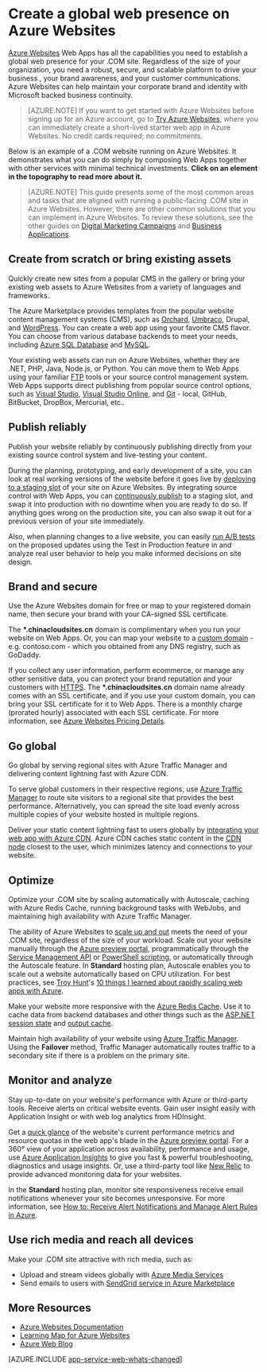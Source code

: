 <properties 
	pageTitle="Create a global web presence on Azure Websites" 
	description="This guide provides a technical overview of how to host your organization's (.COM) site on Azure Websites. This includes deployment, custom domains, SSL, and monitoring." 
	editor="jimbe" 
	manager="wpickett" 
	authors="cephalin" 
	services="app-service\web" 
	documentationCenter=""/>

<tags 
	ms.service="app-service-web" 
	ms.workload="web" 
	ms.tgt_pltfrm="na" 
	ms.devlang="na" 
	ms.topic="article" 
	ms.date="09/29/2015" 
	ms.author="cephalin"/>


# Create a global web presence on Azure Websites

[Azure Websites](/documentation/services/web-sites/) Web Apps has all the capabilities you need to establish a global web presence for your .COM site. Regardless of the size of your organization, you need a robust, secure, and scalable platform to drive your business , your brand awareness, and your customer communications. Azure Websites can help maintain your corporate brand and identity with Microsoft backed business continuity.

>[AZURE.NOTE] If you want to get started with Azure Websites before signing up for an Azure account, go to [Try Azure Websites](http://go.microsoft.com/fwlink/?LinkId=523751), where you can immediately create a short-lived starter web app in Azure Websites. No credit cards required; no commitments.

Below is an example of a .COM website running on Azure Websites. It demonstrates what you can do simply by composing Web Apps together with other services with minimal technical investments. **Click on an element in the topography to read more about it.** 

<object type="image/svg+xml" data="https://sidneyhcontent.blob.core.windows.net/documentation/corp-website-visio.svg" width="100%" height="100%"></object>

> [AZURE.NOTE]
> This guide presents some of the most common areas and tasks that are aligned with running a public-facing .COM site in Azure Websites. However, there are other common solutions that you can implement in Azure Websites. To review these solutions, see the other guides on [Digital Marketing Campaigns](web-sites-digital-marketing-application-solution-overview) and [Business Applications](web-sites-business-application-solution-overview).

## Create from scratch or bring existing assets

Quickly create new sites from a popular CMS in the gallery or bring your existing web assets to Azure Websites from a variety of languages and frameworks.

The Azure Marketplace provides templates from the popular website content management systems (CMS), such as [Orchard], [Umbraco], Drupal, and [WordPress]. You can create a web app using your favorite CMS flavor. You can choose from various database backends to meet your needs, including [Azure SQL Database] and [MySQL].

Your existing web assets can run on Azure Websites, whether they are .NET, PHP, Java, Node.js, or Python. You can move them to Web Apps using your familiar [FTP] tools or your source control management system. Web Apps supports direct publishing from popular source control options, such as [Visual Studio], [Visual Studio Online], and [Git] - local, GitHub, BitBucket, DropBox, Mercurial, etc..

## Publish reliably

Publish your website reliably by continuously publishing directly from your existing source control system and live-testing your content. 

During the planning, prototyping, and early development of a site, you can look at real working versions of the website before it goes live by [deploying to a staging slot] of your site on Azure Websites. By integrating source control with Web Apps, you can [continuously publish] to a staging slot, and swap it into production with no downtime when you are ready to do so. If anything goes wrong on the production site, you can also swap it out for a previous version of your site immediately. 

Also, when planning changes to a live website, you can easily [run A/B tests] on the proposed updates using the Test in Production feature in and analyze real user behavior to help you make informed decisions on site design.

## Brand and secure

Use the Azure Websites domain for free or map to your registered domain name, then secure your brand with your CA-signed SSL certificate.

The **\*.chinacloudsites.cn** domain is complimentary when you run your website on Web Apps. Or, you can map your website to a [custom domain] - e.g. contoso.com - which you obtained from any DNS registry, such as GoDaddy.

If you collect any user information, perform ecommerce, or manage any other sensitive data, you can protect your brand reputation and your customers with [HTTPS]. The **\*.chinacloudsites.cn** domain name already comes with an SSL certificate, and if you use your custom domain, you can bring your SSL certificate for it to Web Apps. There is a monthly charge (prorated hourly) associated with each SSL certificate. For more information, see [Azure Websites Pricing Details].

## Go global

Go global by serving regional sites with Azure Traffic Manager and delivering content lightning fast with Azure CDN.

To serve global customers in their respective regions, use [Azure Traffic Manager] to route site visitors to a regional site that provides the best performance. Alternatively, you can spread the site load evenly across multiple copies of your website hosted in multiple regions.

Deliver your static content lightning fast to users globally by [integrating your web app with Azure CDN]. Azure CDN caches static content in the [CDN node] closest to the user, which minimizes latency and connections to your website.

## Optimize

Optimize your .COM site by scaling automatically with Autoscale, caching with Azure Redis Cache, running background tasks with WebJobs, and maintaining high availability with Azure Traffic Manager.

The ability of Azure Websites to [scale up and out] meets the need of your .COM site, regardless of the size of your workload. Scale out your website manually through the [Azure preview portal](https://manage.windowsazure.cn/), programmatically through the [Service Management API] or [PowerShell scripting], or automatically through the Autoscale feature. In **Standard** hosting plan, Autoscale enables you to scale out a website automatically based on CPU utilization. For best practices, see [Troy Hunt]'s [10 things I learned about rapidly scaling web apps with Azure].

Make your website more responsive with the [Azure Redis Cache]. Use it to cache data from backend databases and other things such as the [ASP.NET session state] and [output cache].

Maintain high availability of your website using [Azure Traffic Manager]. Using the **Failover** method, Traffic Manager automatically routes traffic to a secondary site if there is a problem on the primary site.

## Monitor and analyze

Stay up-to-date on your website's performance with Azure or third-party tools. Receive alerts on critical website events. Gain user insight easily with Application Insight or with web log analytics from HDInsight. 

Get a [quick glance] of the website's current performance metrics and resource quotas in the web app's blade in the [Azure preview portal](https://manage.windowsazure.cn/). For a 360° view of your application across availability, performance and usage, use [Azure Application Insights] to give you fast & powerful troubleshooting, diagnostics and usage insights. Or, use a third-party tool like [New Relic] to provide advanced monitoring data for your websites.

In the **Standard** hosting plan, monitor site responsiveness receive email notifications whenever your site becomes unresponsive. For more information, see [How to: Receive Alert Notifications and Manage Alert Rules in Azure].

## Use rich media and reach all devices

Make your .COM site attractive with rich media, such as:

-  Upload and stream videos globally with [Azure Media Services]
-  Send emails to users with [SendGrid service in Azure Marketplace]

## More Resources

- [Azure Websites Documentation](/home/features/app-service/web/)
- [Learning Map for Azure Websites](websites-learning-map)
- [Azure Web Blog](/blog/topics/web/)

[AZURE.INCLUDE [app-service-web-whats-changed](../includes/app-service-web-whats-changed.md)]


[Azure Websites]: /home/features/web-site/

[Orchard]: web-sites-dotnet-orchard-cms-gallery
[Umbraco]: web-sites-gallery-umbraco
[WordPress]: web-sites-php-web-site-gallery
[MySQL]: web-sites-php-mysql-deploy-use-git
[Azure SQL Database]: web-sites-dotnet-deploy-aspnet-mvc-app-membership-oauth-sql-database
[FTP]: web-sites-deploy#ftp
[Visual Studio]: web-sites-dotnet-get-started
[Visual Studio Online]: cloud-services-continuous-delivery-use-vso
[Git]: web-sites-publish-source-control

[deploying to a staging slot]: web-sites-staged-publishing 
[continuously publish]: http://rickrainey.com/2014/01/21/continuous-deployment-github-with-azure-web-sites-and-staged-publishing/
[run A/B tests]: http://blogs.msdn.com/b/tomholl/archive/2014/11/10/a-b-testing-with-azure-websites.aspx

[custom domain]: web-sites-custom-domain-name
[HTTPS]: web-sites-configure-ssl-certificate
[Azure Websites Pricing Details]: /home/features/web-site/#price#ssl-connections

[Azure Traffic Manager]: http://www.hanselman.com/blog/CloudPowerHowToScaleAzureWebsitesGloballyWithTrafficManager.aspx
[integrating your web app with Azure CDN]: cdn-websites-with-cdn 
[CDN node]: https://msdn.microsoft.com/zh-cn/library/azure/gg680302.aspx

[scale up and out]: web-sites-scale
[Azure Management Portal]: http://manage.windowsazure.cn/
[Service Management API]: https://msdn.microsoft.com/zh-cn/library/azure/ee460799.aspx
[PowerShell scripting]: https://msdn.microsoft.com/zh-cn/library/azure/jj152841.aspx
[Troy Hunt]: https://twitter.com/troyhunt
[10 things I learned about rapidly scaling web apps with Azure]: http://www.troyhunt.com/2014/09/10-things-i-learned-about-rapidly.html
[Azure Redis Cache]:/blog/2014/06/05/mvc-movie-app-with-azure-redis-cache-in-15-minutes/
[ASP.NET session state]: https://msdn.microsoft.com/zh-cn/library/azure/dn690522.aspx
[output cache]: https://msdn.microsoft.com/zh-cn/library/azure/dn798898.aspx

[quick glance]: web-sites-monitor
[Azure Application Insights]: http://blogs.msdn.com/b/visualstudioalm/archive/2015/01/07/application-insights-and-azure-websites.aspx
[New Relic]: store-new-relic-cloud-services-dotnet-application-performance-management
[How to: Receive Alert Notifications and Manage Alert Rules in Azure]: http://msdn.microsoft.com/zh-cn/library/windowsazure/dn306638.aspx

[Azure Media Services]: http://blogs.technet.com/b/cbernier/archive/2013/09/03/windows-azure-media-services-and-web-sites.aspx
[SendGrid service in Azure Marketplace]: sendgrid-dotnet-how-to-send-email

 
